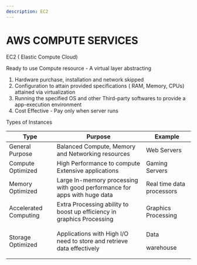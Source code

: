 ```yaml
---
description: EC2
---
```


# AWS COMPUTE SERVICES

EC2 ( Elastic Compute Cloud)

Ready to use Compute resource - A virtual layer abstracting

1. Hardware purchase, installation and network skipped
2. Configuration to attain provided specifications ( RAM, Memory, CPUs) attained via virtualization
3. Running the specified OS and other Third-party softwares to provide a app-execution environment
4. Cost Effective - Pay only when server runs

Types of Instances&#x20;

| Type                  | Purpose                                                                   | Example                     |
| --------------------- | ------------------------------------------------------------------------- | --------------------------- |
| General Purpose       | Balanced Compute, Memory and Networking resources                         | Web Servers                 |
| Compute Optimized     | High Performance to compute Extensive applications                        | Gaming Servers              |
| Memory Optimized      | Large In-memory processing with good performance for  apps with huge data | Real time data processors   |
| Accelerated Computing | Extra Processing ability to boost up efficiency in graphics Processing    | Graphics Processing         |
| Storage Optimized     | Applications with High I/O need  to store and retrieve data effectively   | <p>Data</p><p>warehouse</p> |



